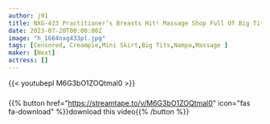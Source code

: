 ```yaml
---
author: j91
title: NXG-433 Practitioner’s Breasts Hit! Massage Shop Full Of Big Tits
date: 2023-07-20T00:00:00Z
image: "h_1664nxg433pl.jpg"
tags: [Censored, Creampie,Mini Skirt,Big Tits,Nampa,Massage	]
maker: [Next]
actress: []
---
```



{{< youtubepl M6G3bO1ZOQtmal0 >}}
###

{{% button href="https://streamtape.to/v/M6G3bO1ZOQtmal0" icon="fas fa-download" %}}download this video{{% /button %}}
